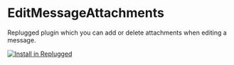 # EditMessageAttachments

Replugged plugin which you can add or delete attachments when editing a message.

[![Install in Replugged](https://img.shields.io/badge/-Install%20in%20Replugged-blue?style=for-the-badge&logo=none)](https://replugged.dev/install?identifier=dev.fedeilleone.EditMessageAttachments)

<!-- TODO: Preview image -->
